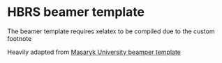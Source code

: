 # HBRS beamer template

The beamer template requires xelatex to be compiled due to the custom footnote

Heavily adapted from [Masaryk University beamper template](https://www.overleaf.com/latex/templates/fibeamer-for-the-faculty-of-arts-at-the-masaryk-university-in-brno/rbtxqwnjyndf)
